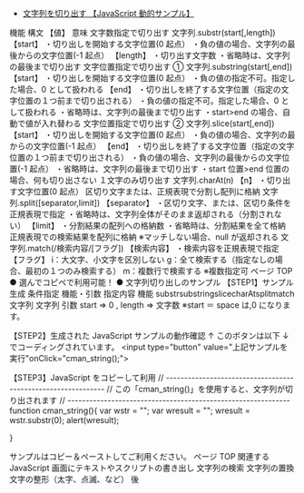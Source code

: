 - [文字列を切り出す 【JavaScript 動的サンプル】](https://web-designer.cman.jp/javascript_ref/string/substr/)

機能 構文
【値】
意味
文字数指定で切り出す 文字列.substr(start[,length])
【start】
・切り出しを開始する文字位置(0 起点）
・負の値の場合、文字列の最後からの文字位置(-1 起点）
【length】
・切り出す文字数
・省略時は、文字列の最後まで切り出す
文字位置指定で切り出す ① 文字列.substring(start[,end])
【start】
・切り出しを開始する文字位置(0 起点）
・負の値の指定不可。指定した場合、0 として扱われる
【end】
・切り出しを終了する文字位置（指定の文字位置の１つ前まで切り出される）
・負の値の指定不可。指定した場合、0 として扱われる
・省略時は、文字列の最後まで切り出す
・start>end の場合、自動で値が入れ替わる
文字位置指定で切り出す ② 文字列.slice(start[,end])
【start】
・切り出しを開始する文字位置(0 起点）
・負の値の場合、文字列の最からの文字位置(-1 起点）
【end】
・切り出しを終了する文字位置（指定の文字位置の１つ前まで切り出される）
・負の値の場合、文字列の最後からの文字位置(-1 起点）
・省略時は、文字列の最後まで切り出す
・start 位置>end 位置の場合、何も切り出さない
１文字のみ切り出す 文字列.charAt(n)
【n】
・切り出す文字位置(0 起点）
区切り文字または、正規表現で分割し配列に格納 文字列.split([separator,limit])
【separator】
・区切り文字、または、区切り条件を正規表現で指定
・省略時は、文字列全体がそのまま返却される（分割されない）
【limit】
・分割結果の配列への格納数
・省略時は、分割結果を全て格納
正規表現での検索結果を配列に格納
※マッチしない場合、null が返却される 文字列.match(/検索内容/[フラグ])
【検索内容】
・検索内容を正規表現で指定
【フラグ】
i：大文字、小文字を区別しない
g：全て検索する（指定なしの場合、最初の１つのみ検索する）
m：複数行で検索する
※複数指定可
ページ TOP
● 選んでコピペで利用可能！ ● 文字列切り出しのサンプル
【STEP1】サンプル生成 条件指定
機能・引数 指定内容
機能 substrsubstringslicecharAtsplitmatch
文字列
文字列
引数
start ⇒
0
, length ⇒
文字数
※start ＝ space は,0 になります。

【STEP2】生成された JavaScript サンプルの動作確認
↑ このボタンは以下 ↓ でコーディングされています。
<input type="button" value="上記サンプルを実行"onClick="cman_string();">

【STEP3】JavaScript をコピーして利用
// -------------------------------------------------------------
// この「cman_string()」を使用すると、文字列が切り出されます
// -------------------------------------------------------------
function cman_string(){
var wstr = "";
var wresult = "";
wresult = wstr.substr(0);
alert(wresult);

}

サンプルはコピー＆ペーストしてご利用ください。
ページ TOP
関連する JavaScript
画面にテキストやスクリプトの書き出し
文字列の検索
文字列の置換
文字の整形（太字、点滅、など）
後

